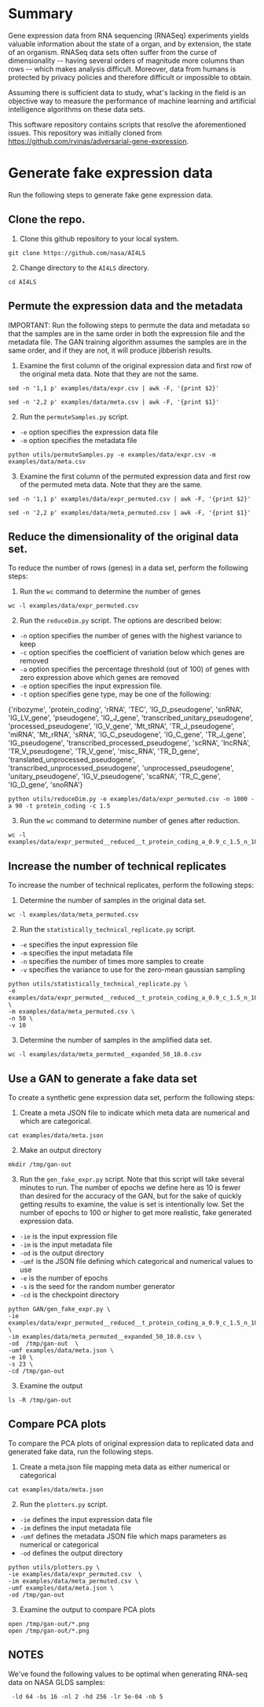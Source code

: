 # Summary 

Gene expression data from RNA sequencing (RNASeq) experiments yields valuable information about the state of a organ, and by extension, the state of an organism. RNASeq data sets often suffer from the curse of dimensionality -- having several orders of magnitude more columns than rows -- which makes analysis difficult.  Moreover, data from humans is protected by privacy policies and therefore difficult or impossible to obtain.

Assuming there is sufficient data to study, what's lacking in the field is an objective way to measure the performance of machine learning and artificial intelligence algorithms on these data sets.

This software repository contains scripts that resolve the aforementioned issues. This repository was initially cloned from https://github.com/rvinas/adversarial-gene-expression.

# Generate fake expression data 
Run the following steps to generate fake gene expression data. 

## Clone the repo.
1. Clone this github repository to your local system. 

```console
git clone https://github.com/nasa/AI4LS
```

2. Change directory to the `AI4LS` directory. 

```console
cd AI4LS 
```

## Permute the expression data and the metadata 
IMPORTANT: Run the following steps to permute the data and metadata so that the samples are in the same order in both the expression file and the metadata file.  The GAN training algorithm assumes the samples are in the same order, and if they are not, it will produce jibberish results.

1. Examine the first column of the original expression data and first row of the original meta data.  Note that they are not the same.
```console
sed -n '1,1 p' examples/data/expr.csv | awk -F, '{print $2}' 

sed -n '2,2 p' examples/data/meta.csv | awk -F, '{print $1}'
```

2. Run the `permuteSamples.py` script.  
* `-e` option specifies the expression data file 
* `-m` option specifies the metadata file

```console
python utils/permuteSamples.py -e examples/data/expr.csv -m examples/data/meta.csv 
```


3. Examine the first column of the permuted expression data and first row of the permuted meta data.  Note that they are the same.

```console
sed -n '1,1 p' examples/data/expr_permuted.csv | awk -F, '{print $2}' 

sed -n '2,2 p' examples/data/meta_permuted.csv | awk -F, '{print $1}'
```


## Reduce the dimensionality of the original data set. 
To reduce the number of rows (genes) in a data set, perform the following steps:

1. Run the `wc` command to determine the number of genes  

```console
wc -l examples/data/expr_permuted.csv 
```

2. Run the `reduceDim.py` script. The options are described below:
* `-n` option specifies the number of genes with the highest variance to keep
* `-c` option specifies the coefficient of variation below which genes are removed 
* `-a` option specifies the percentage threshold (out of 100) of genes with zero expression above which genes are removed
* `-e` option specifies the input expression file.
* `-t` option specifies gene type, may be one of the following:

{'ribozyme', 'protein_coding', 'rRNA', 'TEC', 'IG_D_pseudogene', 'snRNA', 'IG_LV_gene', 'pseudogene', 'IG_J_gene', 'transcribed_unitary_pseudogene', 'processed_pseudogene', 'IG_V_gene', 'Mt_tRNA', 'TR_J_pseudogene', 'miRNA', 'Mt_rRNA', 'sRNA', 'IG_C_pseudogene', 'IG_C_gene', 'TR_J_gene', 'IG_pseudogene', 'transcribed_processed_pseudogene', 'scRNA', 'lncRNA', 'TR_V_pseudogene', 'TR_V_gene', 'misc_RNA', 'TR_D_gene', 'translated_unprocessed_pseudogene', 'transcribed_unprocessed_pseudogene', 'unprocessed_pseudogene', 'unitary_pseudogene', 'IG_V_pseudogene', 'scaRNA', 'TR_C_gene', 'IG_D_gene', 'snoRNA'}

```console
python utils/reduceDim.py -e examples/data/expr_permuted.csv -n 1000 -a 90 -t protein_coding -c 1.5
```

3. Run the `wc` command to determine number of genes after reduction. 
```console
wc -l examples/data/expr_permuted__reduced__t_protein_coding_a_0.9_c_1.5_n_1000.csv
```

## Increase the number of technical replicates  
To increase the number of technical replicates, perform the following steps:

1. Determine the number of samples in the original data set.
```console
wc -l examples/data/meta_permuted.csv  
```

2. Run the `statistically_technical_replicate.py` script.
* `-e` specifies the input expression file
* `-m` specifies the input metadata file
* `-n` specifies the number of times more samples to create
* `-v` specifies the variance to use for the zero-mean gaussian sampling

```console
python utils/statistically_technical_replicate.py \
-e examples/data/expr_permuted__reduced__t_protein_coding_a_0.9_c_1.5_n_1000.csv \
-m examples/data/meta_permuted.csv \
-n 50 \
-v 10
```

3. Determine the number of samples in the amplified data set.
```console
wc -l examples/data/meta_permuted__expanded_50_10.0.csv  
```

## Use a GAN to generate a fake data set
To create a synthetic gene expression data set, perform the following steps:

1. Create a meta JSON file to indicate which meta data are numerical and which are categorical.
```console
cat examples/data/meta.json 
```

2. Make an output directory
```console
mkdir /tmp/gan-out 
```


3. Run the `gen_fake_expr.py` script.  Note that this script will take several minutes to run. The number of epochs we define here as 10 is fewer than desired for the accuracy of the GAN, but for the sake of quickly getting results to examine, the value is set is intentionally low.  Set the number of epochs to 100 or higher to get more realistic, fake generated expression data.
* `-ie` is the input expression file
* `-im` is the input metadata file
* `-od` is the output directory
* `-umf` is the JSON file defining which categorical and numerical values to use
* `-e` is the number of epochs
* `-s` is the seed for the random number generator
* `-cd` is the checkpoint directory

```console
python GAN/gen_fake_expr.py \
-ie examples/data/expr_permuted__reduced__t_protein_coding_a_0.9_c_1.5_n_1000__expanded_50_10.0.csv \
-im examples/data/meta_permuted__expanded_50_10.0.csv \
-od  /tmp/gan-out  \
-umf examples/data/meta.json \
-e 10 \
-s 23 \
-cd /tmp/gan-out
```

3. Examine the output
```console
ls -R /tmp/gan-out 
```

## Compare PCA plots 
To compare the PCA plots of original expression data to replicated data and generated fake data, run the following steps. 

1. Create a meta.json file mapping meta data as either numerical or categorical

```console
cat examples/data/meta.json 
```

2. Run the `plotters.py` script.
* `-ie` defines the input expression data file
* `-im` defines the input metadata file
* `-umf` defines the metadata JSON file which maps parameters as numerical or categorical
* `-od` defines the output directory

```console
python utils/plotters.py \
-ie examples/data/expr_permuted.csv  \
-im examples/data/meta_permuted.csv \
-umf examples/data/meta.json \
-od /tmp/gan-out
```

3. Examine the output to compare PCA plots
 
```console
open /tmp/gan-out/*.png
open /tmp/gan-out/*.png
```

## NOTES
We've found the following values to be optimal when generating RNA-seq data on NASA GLDS samples:

```console
 -ld 64 -bs 16 -nl 2 -hd 256 -lr 5e-04 -nb 5
```
